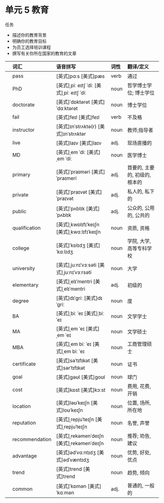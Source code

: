 # **单元** **5** 教育

任务

- 描述你的教育背景
- 明确你的教育目标
- 为员工选择培训课程
- 撰写有关你所在国家的教育的文章

|      | 词汇           | 语音拼写                                   | 词性 | 翻译/定义                      |
| :--- | :------------- | :----------------------------------------- | :--- | :----------------------------- |
|      | pass           | [英式]pɑːs [美式]pæs                       | verb | 通过                           |
|      | PhD            | [英式]ˌpiː eɪtʃ ˈdiː [美式]ˌpiː eɪtʃ ˈdiː  | noun | 哲学博士学位; 博士学位         |
|      | doctorate      | [英式]ˈdɒktərət [美式]ˈdɑːktərət           | noun | 博士学位                       |
|      | fail           | [英式]feɪl [美式]feɪl                      | verb | 不及格                         |
|      | instructor     | [英式]ɪnˈstrʌktə(r) [美式]ɪnˈstrʌktər      | noun | 教师;指导者                    |
|      | live           | [英式]laɪv [美式]laɪv                      | adj. | 现场直播的                     |
|      | MD             | [英式]ˌem ˈdiː [美式]ˌem ˈdiː              | noun | 医学博士                       |
|      | primary        | [英式]ˈpraɪməri [美式]ˈpraɪmeri            | adj. | 首要的, 主要的, 初级的, 根本的 |
|      | private        | [英式]ˈpraɪvət [美式]ˈpraɪvət              | adj. | 私人的, 私下的                 |
|      | public         | [英式]ˈpʌblɪk [美式]ˈpʌblɪk                | adj. | 公众的, 公用的, 公共的         |
|      | qualification  | [英式]ˌkwɒlɪfɪˈkeɪʃn [美式]ˌkwɑːlɪfɪˈkeɪʃn | noun | 资质, 资格                     |
|      | college        | [英式]ˈkɒlɪdʒ [美式]ˈkɑːlɪdʒ               | noun | 学院, 大学, 高等专科学校       |
|      | university     | [英式]ˌjuːnɪˈvɜːsəti [美式]ˌjuːnɪˈvɜːrsəti | noun | 大学                           |
|      | elementary     | [英式]ˌelɪˈmentri [美式]ˌelɪˈmentri        | adj. | 初级的                         |
|      | degree         | [英式]dɪˈɡriː [美式]dɪˈɡriː                | noun | 度                             |
|      | BA             | [英式]ˌbiː ˈeɪ [美式]ˌbiː ˈeɪ              | noun | 文学学士                       |
|      | MA             | [英式]ˌem ˈeɪ [美式]ˌem ˈeɪ                | noun | 文学硕士                       |
|      | MBA            | [英式]ˌem biː ˈeɪ [美式]ˌem biː ˈeɪ        | noun | 工商管理硕士                   |
|      | certificate    | [英式]səˈtɪfɪkət [美式]sərˈtɪfɪkət         | noun | 证书                           |
|      | goal           | [英式]ɡəʊl [美式]ɡoʊl                      | noun | 球门                           |
|      | cost           | [英式]kɒst [美式]kɔːst                     | noun | 费用, 花费, 开销               |
|      | location       | [英式]ləʊˈkeɪʃn [美式]loʊˈkeɪʃn            | noun | 位置, 场所, 所在地             |
|      | reputation     | [英式]ˌrepjuˈteɪʃn [美式]ˌrepjuˈteɪʃn      | noun | 名誉, 声誉                     |
|      | recommendation | [英式]ˌrekəmenˈdeɪʃn [美式]ˌrekəmenˈdeɪʃn  | noun | 推荐; 劝告, 建议               |
|      | advantage      | [英式]ədˈvɑːntɪdʒ [美式]ədˈvæntɪdʒ         | noun | 优势, 好处, 优点               |
|      | trend          | [英式]trend [美式]trend                    | noun | 趋势, 倾向                     |
|      | common         | [英式]ˈkɒmən [美式]ˈkɑːmən                 | adj. | 普通的, 一般的                 |